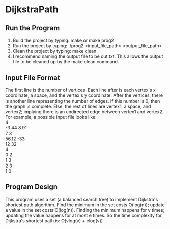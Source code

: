 # DijkstraPath

## Run the Program
1. Build the project by typing: make or make prog2
2. Run the project by typing: ./prog2 <input_file_path> <output_file_path>
3. Clean the project by typing: make clean
4. I recommend naming the output file to be out.txt. This allows the output file to be cleaned up by the make clean command.

## Input File Format
The first line is the number of vertices. Each line after is each vertex's x coordinate, a space, and the vertex's y coordinate. After the vertices, there is another line representing the number of edges. If this number is 0, then the graph is complete. Else, the rest of lines are vertex1, a space, and vertex2; implying there is an undirected edge between vertex1 and vertex2. For example, a possible input file looks like: <br />
4<br />
-3.44 8.91<br />
7 3<br />
56.12 -33<br />
12 32<br />
4<br />
0 2<br />
1 3<br />
2 3<br />
1 0<br />

## Program Design
This program uses a set (a balanced search tree) to implement Dijkstra's shortest path algorithm. Find the minimum in the set costs O(log(n)); update a value in the set costs O(log(n)). Finding the minimum happens for v times; updating the value happens for at most e times. So the time complexity for Dijkstra's shortest path is: O(vlog(v) + elog(v))
